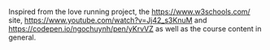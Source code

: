 

Inspired from the love running project, the <https://www.w3schools.com/> site, <https://www.youtube.com/watch?v=Jj42_s3KnuM> and
https://codepen.io/ngochuynh/pen/yKrvVZ as well as the course content in general.